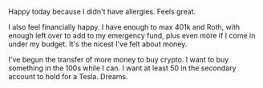 Happy today because I didn't have allergies. Feels great.

I also feel financially happy. I have enough to max 401k and Roth, with enough left over to add to my emergency fund, plus even more if I come in under my budget. It's the nicest I've felt about money.

I've begun the transfer of more money to buy crypto. I want to buy something in the 100s while I can. I want at least 50 in the secondary account to hold for a Tesla. Dreams.
